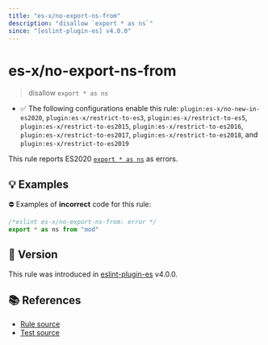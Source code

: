 ```yaml
---
title: "es-x/no-export-ns-from"
description: "disallow `export * as ns`"
since: "[eslint-plugin-es] v4.0.0"
---
```


# es-x/no-export-ns-from
> disallow `export * as ns`

- ✅ The following configurations enable this rule: `plugin:es-x/no-new-in-es2020`, `plugin:es-x/restrict-to-es3`, `plugin:es-x/restrict-to-es5`, `plugin:es-x/restrict-to-es2015`, `plugin:es-x/restrict-to-es2016`, `plugin:es-x/restrict-to-es2017`, `plugin:es-x/restrict-to-es2018`, and `plugin:es-x/restrict-to-es2019`

This rule reports ES2020 [`export * as ns`](https://github.com/tc39/proposal-export-ns-from) as errors.

## 💡 Examples

⛔ Examples of **incorrect** code for this rule:

<eslint-playground type="bad">

```js
/*eslint es-x/no-export-ns-from: error */
export * as ns from "mod"
```

</eslint-playground>

## 🚀 Version

This rule was introduced in [eslint-plugin-es] v4.0.0.

[eslint-plugin-es]: https://github.com/mysticatea/eslint-plugin-es

## 📚 References

- [Rule source](https://github.com/eslint-community/eslint-plugin-es-x/blob/master/lib/rules/no-export-ns-from.js)
- [Test source](https://github.com/eslint-community/eslint-plugin-es-x/blob/master/tests/lib/rules/no-export-ns-from.js)
